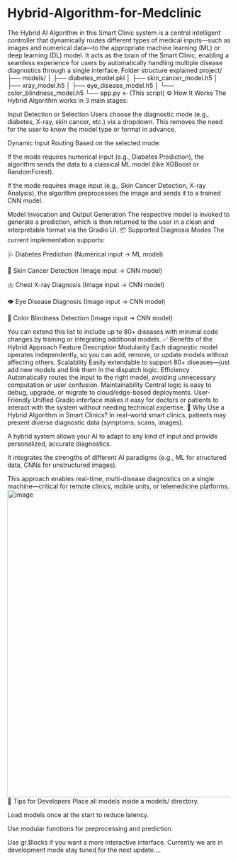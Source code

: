 # Hybrid-Algorithm-for-Medclinic
The Hybrid AI Algorithm in this Smart Clinic system is a central intelligent controller that dynamically routes different types of medical inputs—such as images and numerical data—to the appropriate machine learning (ML) or deep learning (DL) model. It acts as the brain of the Smart Clinic, enabling a seamless experience for users by automatically handling multiple disease diagnostics through a single interface.
Folder structure explained 
project/
├── models/
│   ├── diabetes_model.pkl
│   ├── skin_cancer_model.h5
│   ├── xray_model.h5
│   ├── eye_disease_model.h5
│   └── color_blindness_model.h5
└── app.py  ← (This script)
⚙️ How It Works
The Hybrid Algorithm works in 3 main stages:

Input Detection or Selection
Users choose the diagnostic mode (e.g., diabetes, X-ray, skin cancer, etc.) via a dropdown. This removes the need for the user to know the model type or format in advance.

Dynamic Input Routing
Based on the selected mode:

If the mode requires numerical input (e.g., Diabetes Prediction), the algorithm sends the data to a classical ML model (like XGBoost or RandomForest).

If the mode requires image input (e.g., Skin Cancer Detection, X-ray Analysis), the algorithm preprocesses the image and sends it to a trained CNN model.

Model Invocation and Output Generation
The respective model is invoked to generate a prediction, which is then returned to the user in a clean and interpretable format via the Gradio UI.
📦 Supported Diagnosis Modes
The current implementation supports:

🩺 Diabetes Prediction (Numerical input → ML model)

🧴 Skin Cancer Detection (Image input → CNN model)

🫁 Chest X-ray Diagnosis (Image input → CNN model)

👁️ Eye Disease Diagnosis (Image input → CNN model)

🎨 Color Blindness Detection (Image input → CNN model)

You can extend this list to include up to 80+ diseases with minimal code changes by training or integrating additional models.
✅ Benefits of the Hybrid Approach
Feature	Description
Modularity	Each diagnostic model operates independently, so you can add, remove, or update models without affecting others.
Scalability	Easily extendable to support 80+ diseases—just add new models and link them in the dispatch logic.
Efficiency	Automatically routes the input to the right model, avoiding unnecessary computation or user confusion.
Maintainability	Central logic is easy to debug, upgrade, or migrate to cloud/edge-based deployments.
User-Friendly	Unified Gradio interface makes it easy for doctors or patients to interact with the system without needing technical expertise.
🧩 Why Use a Hybrid Algorithm in Smart Clinics?
In real-world smart clinics, patients may present diverse diagnostic data (symptoms, scans, images).

A hybrid system allows your AI to adapt to any kind of input and provide personalized, accurate diagnostics.

It integrates the strengths of different AI paradigms (e.g., ML for structured data, CNNs for unstructured images).

This approach enables real-time, multi-disease diagnostics on a single machine—critical for remote clinics, mobile units, or telemedicine platforms.
<img width="694" alt="image" src="https://github.com/user-attachments/assets/6769128a-ef99-4a26-b624-693b9c4bb5e2" />
📌 Tips for Developers
Place all models inside a models/ directory.

Load models once at the start to reduce latency.

Use modular functions for preprocessing and prediction.

Use gr.Blocks if you want a more interactive interface.
Currently we are in development mode 
stay tuned for the next update....


